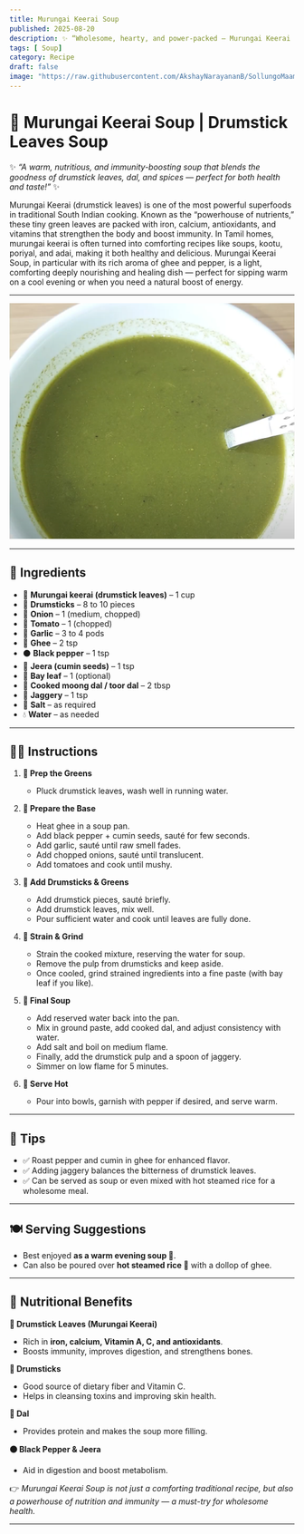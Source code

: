 ```yaml
---
title: Murungai Keerai Soup  
published: 2025-08-20  
description: ✨ “Wholesome, hearty, and power-packed — Murungai Keerai Soup for strength in every sip.” ✨  
tags: [ Soup]  
category: Recipe  
draft: false  
image: "https://raw.githubusercontent.com/AkshayNarayananB/SollungoMaami/master/images/murungaikeeraisoup.png"  
---
```


# 🌿 Murungai Keerai Soup | Drumstick Leaves Soup  

✨ *“A warm, nutritious, and immunity-boosting soup that blends the goodness of drumstick leaves, dal, and spices — perfect for both health and taste!”* ✨  

Murungai Keerai (drumstick leaves) is one of the most powerful superfoods in traditional South Indian cooking. Known as the “powerhouse of nutrients,” these tiny green leaves are packed with iron, calcium, antioxidants, and vitamins that strengthen the body and boost immunity. In Tamil homes, murungai keerai is often turned into comforting recipes like soups, kootu, poriyal, and adai, making it both healthy and delicious. Murungai Keerai Soup, in particular with its rich aroma of ghee and pepper, is a light, comforting  deeply nourishing and healing dish — perfect for sipping warm on a cool evening or when you need a natural boost of energy.  

---

![murungaikeeraisoup](https://raw.githubusercontent.com/AkshayNarayananB/SollungoMaami/master/images/murungaikeeraisoup.png)  

---

## 🛒 Ingredients  

- 🌿 **Murungai keerai (drumstick leaves)** – 1 cup  
- 🥒 **Drumsticks** – 8 to 10 pieces  
- 🧅 **Onion** – 1 (medium, chopped)  
- 🍅 **Tomato** – 1 (chopped)  
- 🧄 **Garlic** – 3 to 4 pods  
- 🧈 **Ghee** – 2 tsp  
- ⚫ **Black pepper** – 1 tsp  
- 🌱 **Jeera (cumin seeds)** – 1 tsp  
- 🍃 **Bay leaf** – 1 (optional)  
- 🫘 **Cooked moong dal / toor dal** – 2 tbsp  
- 🍯 **Jaggery** – 1 tsp  
- 🧂 **Salt** – as required  
- 💧 **Water** – as needed  

---

## 👩‍🍳 Instructions  

1. **🌿 Prep the Greens**  
   - Pluck drumstick leaves, wash well in running water.  

2. **🥘 Prepare the Base**  
   - Heat ghee in a soup pan.  
   - Add black pepper + cumin seeds, sauté for few seconds.  
   - Add garlic, sauté until raw smell fades.  
   - Add chopped onions, sauté until translucent.  
   - Add tomatoes and cook until mushy.  

3. **🥒 Add Drumsticks & Greens**  
   - Add drumstick pieces, sauté briefly.  
   - Add drumstick leaves, mix well.  
   - Pour sufficient water and cook until leaves are fully done.  

4. **🥤 Strain & Grind**  
   - Strain the cooked mixture, reserving the water for soup.  
   - Remove the pulp from drumsticks and keep aside.  
   - Once cooled, grind strained ingredients into a fine paste (with bay leaf if you like).  

5. **🍲 Final Soup**  
   - Add reserved water back into the pan.  
   - Mix in ground paste, add cooked dal, and adjust consistency with water.  
   - Add salt and boil on medium flame.  
   - Finally, add the drumstick pulp and a spoon of jaggery.  
   - Simmer on low flame for 5 minutes.  

6. **🥣 Serve Hot**  
   - Pour into bowls, garnish with pepper if desired, and serve warm.  

---

## 🌟 Tips  

- ✅ Roast pepper and cumin in ghee for enhanced flavor.  
- ✅ Adding jaggery balances the bitterness of drumstick leaves.  
- ✅ Can be served as soup or even mixed with hot steamed rice for a wholesome meal.  

---

## 🍽️ Serving Suggestions  

- Best enjoyed **as a warm evening soup 🥣**.  
- Can also be poured over **hot steamed rice 🍚** with a dollop of ghee.  

---

## 💪 Nutritional Benefits  

**🌿 Drumstick Leaves (Murungai Keerai)**  
- Rich in **iron, calcium, Vitamin A, C, and antioxidants**.  
- Boosts immunity, improves digestion, and strengthens bones.  

**🥒 Drumsticks**  
- Good source of dietary fiber and Vitamin C.  
- Helps in cleansing toxins and improving skin health.  

**🫘 Dal**  
- Provides protein and makes the soup more filling.  

**⚫ Black Pepper & Jeera**  
- Aid in digestion and boost metabolism.  

👉 *Murungai Keerai Soup is not just a comforting traditional recipe, but also a powerhouse of nutrition and immunity — a must-try for wholesome health.*  

---
